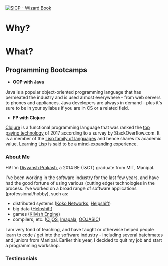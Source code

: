 [![SICP - Wizard Book](http://www.horstmann.com/sjsu/fall2011/cs252/scheme2/wizard-book.jpeg)](https://en.wikipedia.org/wiki/Structure_and_Interpretation_of_Computer_Programs)

# Why?



# What?

## Programming Bootcamps

* **OOP with Java**

Java is a popular object-oriented programming language that has permeated the industry and is used almost everywhere - from web servers to phones and appliances. Java developers are always in demand - plus it's sure to be in your syllabus if you are in CS or a related field.

* **FP with Clojure**

[Clojure](http://clojure.org) is a functional programming language that was ranked the [top paying technology](https://insights.stackoverflow.com/survey/2017#technology-top-paying-technologies-by-region) of 2017 according to a survey by StackOverflow.com. It is a member of the [Lisp family of languages](https://en.wikipedia.org/wiki/Lisp_(programming_language)) and hence shares its academic value. Learning Lisp is said to be a [mind-expanding experience](http://www.paulgraham.com/quotes.html).

### About Me

Hi! I'm [Divyansh Prakash](https://www.linkedin.com/in/divyansh-prakash-0385bb93/), a 2014 BE (I&CT) graduate from MIT, Manipal.

I've been working in the software industry for the last few years, and have had the good fortune of using various (cutting edge) technologies in the process. I've worked on a broad range of software applications (professional/hobby), such as:
* distributed systems ([Koko Networks](http://kokonetworks.com/), [Helpshift](https://www.helpshift.com/))
* big data ([Helpshift](https://www.helpshift.com/))
* games ([Kilvish Engine](http://divs1210.github.io/kilvish/))
* compilers, etc. ([CljOS](https://github.com/divs1210/cljos), [Imapala](https://github.com/divs1210/Impala), [OOJASIC](http://justaddhotwater.webs.com/oojasic.htm))

I am very fond of teaching, and have taught or otherwise helped people learn to code / get into the software industry - including several batchmates and juniors from Manipal. Earlier this year, I decided to quit my job and start a programming workshop.


### Testimonials
